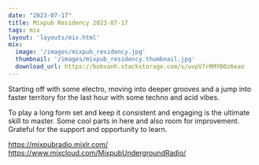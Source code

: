 ```yaml
---
date: "2023-07-17"
title: Mixpub Residency 2023-07-17
tags: mix
layout: 'layouts/mix.html'
mix:
  image: '/images/mixpub_residency.jpg'
  thumbnail: '/images/mixpub_residency.thumbnail.jpg'
  download_url: https://bobvanh.stackstorage.com/s/uvpV7rRMYBOz6eao
---
```


Starting off with some electro, moving into deeper grooves and a jump into faster territory for the last hour with some techno and acid vibes.

To play a long form set and keep it consistent and engaging is the ultimate skill to master. Some cool parts in here and also room for improvement. Grateful for the support and opportunity to learn.

https://mixpubradio.mixlr.com/  
https://www.mixcloud.com/MixpubUndergroundRadio/  

